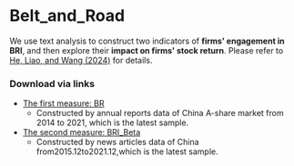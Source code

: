 # Belt_and_Road
We use text analysis to construct two indicators of **firms' engagement in BRI**, and then explore their **impact on firms' stock return**.
Please refer to [He, Liao, and Wang (2024)](https://www.overleaf.com/project/6618c376069c34906652cf9a) for details.
### Download via links
- [The first measure: BR](https://github.com/mlfina/Belt_and_Road/blob/main/BRC12.csv)
  - Constructed by annual reports data of China A-share market from 2014 to 2021, which is the latest sample.
- [The second measure: BRI_Beta](https://github.com/Jsilly2002/Belt_and_Road/blob/main/bri_beta_set.csv)
  - Constructed by news articles data of China from2015.12to2021.12,which is the latest sample.
